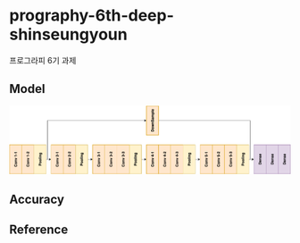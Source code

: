 # prography-6th-deep-shinseungyoun
프로그라피 6기 과제


## Model
![Alt text](https://github.com/SeungyounShin/prography-6th-deep-shinseungyoun/blob/master/img/Untitled%20Diagram%20(1).png?raw=true)
## Accuracy

## Reference
